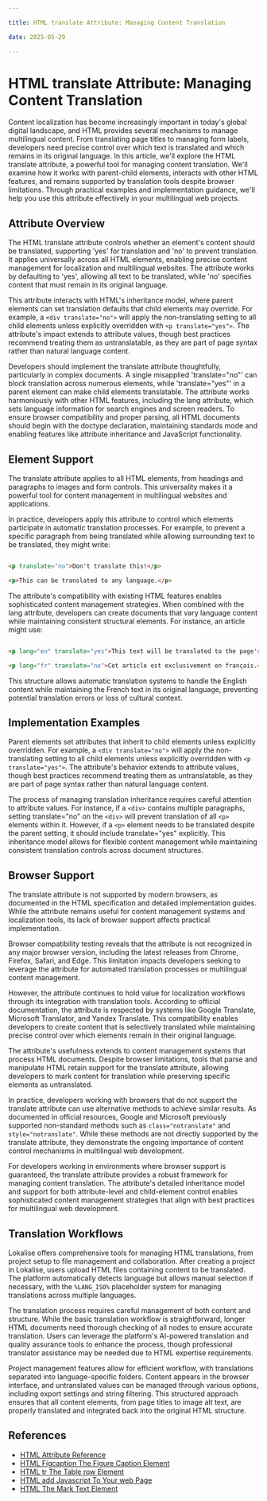 ```yaml
---

title: HTML translate Attribute: Managing Content Translation

date: 2025-05-29

---
```



# HTML translate Attribute: Managing Content Translation

Content localization has become increasingly important in today's global digital landscape, and HTML provides several mechanisms to manage multilingual content. From translating page titles to managing form labels, developers need precise control over which text is translated and which remains in its original language. In this article, we'll explore the HTML translate attribute, a powerful tool for managing content translation. We'll examine how it works with parent-child elements, interacts with other HTML features, and remains supported by translation tools despite browser limitations. Through practical examples and implementation guidance, we'll help you use this attribute effectively in your multilingual web projects.


## Attribute Overview

The HTML translate attribute controls whether an element's content should be translated, supporting 'yes' for translation and 'no' to prevent translation. It applies universally across all HTML elements, enabling precise content management for localization and multilingual websites. The attribute works by defaulting to 'yes', allowing all text to be translated, while 'no' specifies content that must remain in its original language.

This attribute interacts with HTML's inheritance model, where parent elements can set translation defaults that child elements may override. For example, a `<div translate="no">` will apply the non-translating setting to all child elements unless explicitly overridden with `<p translate="yes">`. The attribute's impact extends to attribute values, though best practices recommend treating them as untranslatable, as they are part of page syntax rather than natural language content.

Developers should implement the translate attribute thoughtfully, particularly in complex documents. A single misapplied 'translate="no"' can block translation across numerous elements, while 'translate="yes"' in a parent element can make child elements translatable. The attribute works harmoniously with other HTML features, including the lang attribute, which sets language information for search engines and screen readers. To ensure browser compatibility and proper parsing, all HTML documents should begin with the doctype declaration, maintaining standards mode and enabling features like attribute inheritance and JavaScript functionality.


## Element Support

The translate attribute applies to all HTML elements, from headings and paragraphs to images and form controls. This universality makes it a powerful tool for content management in multilingual websites and applications.

In practice, developers apply this attribute to control which elements participate in automatic translation processes. For example, to prevent a specific paragraph from being translated while allowing surrounding text to be translated, they might write:

```html

<p translate="no">Don't translate this!</p>

<p>This can be translated to any language.</p>

```

The attribute's compatibility with existing HTML features enables sophisticated content management strategies. When combined with the lang attribute, developers can create documents that vary language content while maintaining consistent structural elements. For instance, an article might use:

```html

<p lang="en" translate="yes">This text will be translated to the page's language.</p>

<p lang="fr" translate="no">Cet article est exclusivement en français.</p>

```

This structure allows automatic translation systems to handle the English content while maintaining the French text in its original language, preventing potential translation errors or loss of cultural context.


## Implementation Examples

Parent elements set attributes that inherit to child elements unless explicitly overridden. For example, a `<div translate="no">` will apply the non-translating setting to all child elements unless explicitly overridden with `<p translate="yes">`. The attribute's behavior extends to attribute values, though best practices recommend treating them as untranslatable, as they are part of page syntax rather than natural language content.

The process of managing translation inheritance requires careful attention to attribute values. For instance, if a `<div>` contains multiple paragraphs, setting translate="no" on the `<div>` will prevent translation of all `<p>` elements within it. However, if a `<p>` element needs to be translated despite the parent setting, it should include translate="yes" explicitly. This inheritance model allows for flexible content management while maintaining consistent translation controls across document structures.


## Browser Support

The translate attribute is not supported by modern browsers, as documented in the HTML specification and detailed implementation guides. While the attribute remains useful for content management systems and localization tools, its lack of browser support affects practical implementation.

Browser compatibility testing reveals that the attribute is not recognized in any major browser version, including the latest releases from Chrome, Firefox, Safari, and Edge. This limitation impacts developers seeking to leverage the attribute for automated translation processes or multilingual content management.

However, the attribute continues to hold value for localization workflows through its integration with translation tools. According to official documentation, the attribute is respected by systems like Google Translate, Microsoft Translator, and Yandex Translate. This compatibility enables developers to create content that is selectively translated while maintaining precise control over which elements remain in their original language.

The attribute's usefulness extends to content management systems that process HTML documents. Despite browser limitations, tools that parse and manipulate HTML retain support for the translate attribute, allowing developers to mark content for translation while preserving specific elements as untranslated.

In practice, developers working with browsers that do not support the translate attribute can use alternative methods to achieve similar results. As documented in official resources, Google and Microsoft previously supported non-standard methods such as `class="notranslate"` and `style="notranslate"`. While these methods are not directly supported by the translate attribute, they demonstrate the ongoing importance of content control mechanisms in multilingual web development.

For developers working in environments where browser support is guaranteed, the translate attribute provides a robust framework for managing content translation. The attribute's detailed inheritance model and support for both attribute-level and child-element control enables sophisticated content management strategies that align with best practices for multilingual web development.


## Translation Workflows

Lokalise offers comprehensive tools for managing HTML translations, from project setup to file management and collaboration. After creating a project in Lokalise, users upload HTML files containing content to be translated. The platform automatically detects language but allows manual selection if necessary, with the `%LANG_ISO%` placeholder system for managing translations across multiple languages.

The translation process requires careful management of both content and structure. While the basic translation workflow is straightforward, longer HTML documents need thorough checking of all nodes to ensure accurate translation. Users can leverage the platform's AI-powered translation and quality assurance tools to enhance the process, though professional translator assistance may be needed due to HTML expertise requirements.

Project management features allow for efficient workflow, with translations separated into language-specific folders. Content appears in the browser interface, and untranslated values can be managed through various options, including export settings and string filtering. This structured approach ensures that all content elements, from page titles to image alt text, are properly translated and integrated back into the original HTML structure.

## References

- [HTML Attribute Reference](https://github.com/serpuniversity/learn/blob/main/html/HTML%20Attribute%20Reference.md)
- [HTML Figcaption The Figure Caption Element](https://github.com/serpuniversity/learn/blob/main/html/HTML%20Figcaption%20The%20Figure%20Caption%20Element.md)
- [HTML tr The Table row Element](https://github.com/serpuniversity/learn/blob/main/html/HTML%20tr%20The%20Table%20row%20Element.md)
- [HTML add Javascript To Your web Page](https://github.com/serpuniversity/learn/blob/main/html/HTML%20add%20Javascript%20To%20Your%20web%20Page.md)
- [HTML The Mark Text Element](https://github.com/serpuniversity/learn/blob/main/html/HTML%20The%20Mark%20Text%20Element.md)